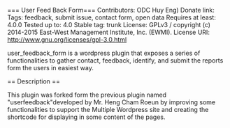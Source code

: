 === User Feed Back Form===
Contributors: ODC Huy Eng)
Donate link:
Tags: feedback, submit issue, contact form, open data
Requires at least: 4.0.0
Tested up to: 4.0
Stable tag: trunk
License: GPLv3 / copyright (c) 2014-2015 East-West Management Institute, Inc. (EWMI).
License URI: http://www.gnu.org/licenses/gpl-3.0.html

user_feedback_form is a wordpress plugin that exposes a series of functionalities to gather contact, feedback, identify, and submit the reports form the users in  easiest way. 

== Description ==

This plugin was forked form the previous plugin named "userfeedback"developed by Mr. Heng Cham Roeun by improving some functionalities to support the Multiple Wordpress site and creating the shortcode for displaying in some content of the pages. 

